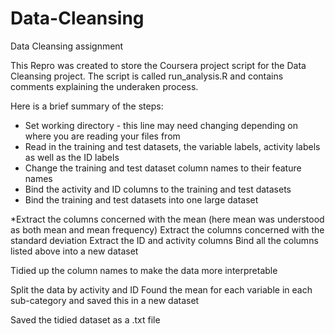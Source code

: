 Data-Cleansing
==============

Data Cleansing assignment

This Repro was created to store the Coursera project script for the Data Cleansing project. The script is called run_analysis.R and contains comments explaining the underaken process. 


Here is a brief summary of the steps:


* Set working directory - this line may need changing depending on where you are reading your files from
* Read in the training and test datasets, the variable labels, activity labels as well as the ID labels
* Change the training and test dataset column names to their feature names
* Bind the activity and ID columns to the training and test datasets
* Bind the training and test datasets into one large dataset


*Extract the columns concerned with the mean (here mean was understood as both mean and mean frequency)
Extract the columns concerned with the standard deviation
Extract the ID and activity columns
Bind all the columns listed above into a new dataset

Tidied up the column names to make the data more interpretable 


Split the data by activity and ID
Found the mean for each variable in each sub-category and saved this in a new dataset


Saved the tidied dataset as a .txt file
